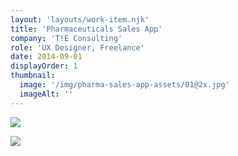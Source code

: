```yaml
---
layout: 'layouts/work-item.njk'
title: 'Pharmaceuticals Sales App'
company: 'T!E Consulting'
role: 'UX Designer, Freelance'
date: 2014-09-01
displayOrder: 1
thumbnail:
  image: '/img/pharma-sales-app-assets/01@2x.jpg'
  imageAlt: ''
---
```


![](/img/pharma-sales-app-assets/02.jpg)

![](/img/pharma-sales-app-assets/03.jpg)
